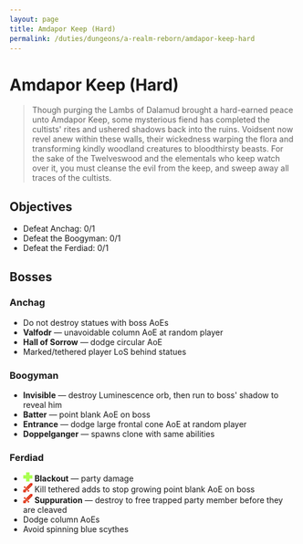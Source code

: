 ```yaml
---
layout: page
title: Amdapor Keep (Hard)
permalink: /duties/dungeons/a-realm-reborn/amdapor-keep-hard
---
```


# Amdapor Keep (Hard)

> Though purging the Lambs of Dalamud brought a hard-earned peace unto Amdapor Keep, some mysterious fiend has completed the cultists' rites and ushered shadows back into the ruins. Voidsent now revel anew within these walls, their wickedness warping the flora and transforming kindly woodland creatures to bloodthirsty beasts. For the sake of the Twelveswood and the elementals who keep watch over it, you must cleanse the evil from the keep, and sweep away all traces of the cultists.

## Objectives

* Defeat Anchag: 0/1
* Defeat the Boogyman: 0/1
* Defeat the Ferdiad: 0/1

## Bosses

### Anchag

- Do not destroy statues with boss AoEs
- **Valfodr** — unavoidable column AoE at random player
- **Hall of Sorrow** — dodge circular AoE
- Marked/tethered player LoS behind statues

### Boogyman

- **Invisible** — destroy Luminescence orb, then run to boss' shadow to reveal him
- **Batter** — point blank AoE on boss
- **Entrance** — dodge large frontal cone AoE at random player
- **Doppelganger** — spawns clone with same abilities

### Ferdiad

- ![](/assets/icons/role-healer.png) **Blackout** — party damage
- ![](/assets/icons/role-dps.png) Kill tethered adds to stop growing point blank AoE on boss
- ![](/assets/icons/role-dps.png) **Suppuration** — destroy to free trapped party member before they are cleaved
- Dodge column AoEs
- Avoid spinning blue scythes

